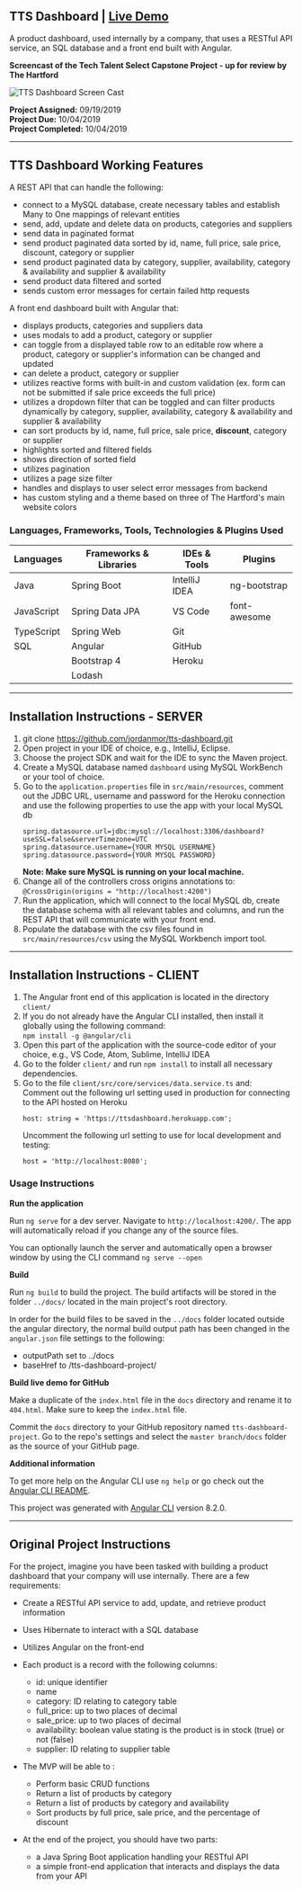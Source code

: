 ## TTS Dashboard | [Live Demo](https://jordanmor.github.io/tts-dashboard-project/)

A product dashboard, used internally by a company, that uses a RESTful API service, an SQL database and a front end built with Angular.

**Screencast of the Tech Talent Select Capstone Project - up for review by The Hartford** 

![TTS Dashboard Screen Cast](tts-dashboard-screencast.gif) 

**Project Assigned:** 09/19/2019  
**Project Due:** 10/04/2019  
**Project Completed:** 10/04/2019

---

## TTS Dashboard Working Features
A REST API that can handle the following:
- connect to a MySQL database, create necessary tables and establish Many to One mappings of relevant entities 
- send, add, update and delete data on products, categories and suppliers
- send data in paginated format
- send product paginated data sorted by id, name, full price, sale price, discount, category or supplier
- send product paginated data by category, supplier, availability, category & availability and supplier & availability
- send product data filtered and sorted  
- sends custom error messages for certain failed http requests

A front end dashboard built with Angular that:
- displays products, categories and suppliers data
- uses modals to add a product, category or supplier
- can toggle from a displayed table row to an editable row where a product, category or supplier's information can be changed and updated
- can delete a product, category or supplier
- utilizes reactive forms with built-in and custom validation (ex. form can not be submitted if sale price exceeds the full price)
- utilizes a dropdown filter that can be toggled and can filter products dynamically by category, supplier, availability, category & availability and supplier & availability
- can sort products by id, name, full price, sale price, **discount**, category or supplier
- highlights sorted and filtered fields
- shows direction of sorted field
- utilizes pagination
- utilizes a page size filter
- handles and displays to user select error messages from backend
- has custom styling and a theme based on three of The Hartford's main website colors


### Languages, Frameworks, Tools, Technologies & Plugins Used

| Languages | Frameworks & Libraries | IDEs & Tools  | Plugins       |
| ------------- | ------------------ | ------------- | ------------- | 
| Java          | Spring Boot        | IntelliJ IDEA | ng-bootstrap  |
| JavaScript    | Spring Data JPA    | VS Code       | font-awesome  | 
| TypeScript    | Spring Web         | Git           |               |
| SQL           | Angular            | GitHub        |               |
|               | Bootstrap 4        | Heroku        |               |
|               | Lodash             |               |               |

---

## Installation Instructions - SERVER
1. git clone https://github.com/jordanmor/tts-dashboard.git
2. Open project in your IDE of choice, e.g., IntelliJ, Eclipse.
3. Choose the project SDK and wait for the IDE to sync the Maven project.
4. Create a MySQL database named `dashboard` using MySQL WorkBench or your tool of choice.
5. Go to the `application.properties` file in `src/main/resources`, comment out the JDBC URL, username and password 
for the Heroku connection and use the following properties to use the app with your local MySQL db
    ```
    spring.datasource.url=jdbc:mysql://localhost:3306/dashboard?useSSL=false&serverTimezone=UTC
    spring.datasource.username={YOUR MYSQL USERNAME}
    spring.datasource.password={YOUR MYSQL PASSWORD}
    ```    
    **Note: Make sure MySQL is running on your local machine.**  
5. Change all of the controllers cross origins annotations to: `@CrossOrigin(origins = "http://localhost:4200")`
6. Run the application, which will connect to the local MySQL db, create the database schema with all relevant tables and columns, and run the REST API that will communicate with your front end.
7. Populate the database with the csv files found in `src/main/resources/csv` using the MySQL Workbench import tool.

 ---

## Installation Instructions - CLIENT

1. The Angular front end of this application is located in the directory `client/`
2. If you do not already have the Angular CLI installed, then install it globally using the following command:  
`npm install -g @angular/cli`
3. Open this part of the application with the source-code editor of your choice, e.g., VS Code, Atom, Sublime, IntelliJ IDEA
4. Go to the folder `client/` and run `npm install` to install all necessary dependencies.
5. Go to the file `client/src/core/services/data.service.ts` and:  
  Comment out the following url setting used in production for connecting to the API hosted on Heroku
      ```
    host: string = 'https://ttsdashboard.herokuapp.com';
    ```
    Uncomment the following url setting to use for local development and testing:
    ```
    host = 'http://localhost:8080';
    ```

### Usage Instructions

**Run the application**

Run `ng serve` for a dev server. Navigate to `http://localhost:4200/`. The app will automatically reload if you change any of the source files.  

You can optionally launch the server and automatically open a browser window by using the CLI command `ng serve --open`

**Build**

Run `ng build` to build the project. The build artifacts will be stored in the folder `../docs/` located in the main project's root directory.

In order for the build files to be saved in the `../docs` folder located outside the angular directory, the normal build output path has been changed in the `angular.json` file settings to the following:
- outputPath set to ../docs
- baseHref to /tts-dashboard-project/

**Build live demo for GitHub** 

Make a duplicate of the `index.html` file in the `docs` directory and rename it to `404.html`. Make sure to keep the `index.html` file.

Commit the `docs` directory to your GitHub repository named `tts-dashboard-project`. Go to the repo's settings and select the `master branch/docs` folder as the source of your GitHub page.

**Additional information**  

To get more help on the Angular CLI use `ng help` or go check out the [Angular CLI README](https://github.com/angular/angular-cli/blob/master/README.md).

This project was generated with [Angular CLI](https://github.com/angular/angular-cli) version 8.2.0.

----

## Original Project Instructions

For the project, imagine you have been tasked with building a product dashboard that your company will use internally. There are a few requirements:

- Create a RESTful API service to add, update, and retrieve product information
- Uses Hibernate to interact with a SQL database
- Utilizes Angular on the front-end 

- Each product is a record with the following columns:
  - id: unique identifier
  - name
  - category: ID relating to category table
  - full_price: up to two places of decimal
  - sale_price: up to two places of decimal
  - availability: boolean value stating is the product is in stock (true) or not (false)
  - supplier: ID relating to supplier table

- The MVP will be able to :
  - Perform basic CRUD functions
  - Return a list of products by category
  - Return a list of products by category and availability
  - Sort products by full price, sale price, and the percentage of discount

- At the end of the project, you should have two parts: 
  - a Java Spring Boot application handling your RESTful API
  - a simple front-end application that interacts and displays the data from your API
